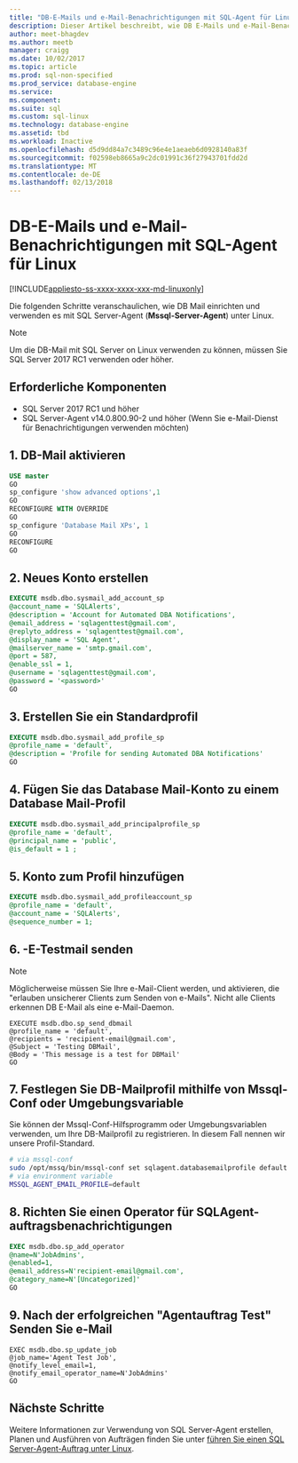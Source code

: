 ```yaml
---
title: "DB-E-Mails und e-Mail-Benachrichtigungen mit SQL-Agent für Linux | Microsoft Docs"
description: Dieser Artikel beschreibt, wie DB E-Mails und e-Mail-Benachrichtigungen mit SQL Server on Linux
author: meet-bhagdev
ms.author: meetb
manager: craigg
ms.date: 10/02/2017
ms.topic: article
ms.prod: sql-non-specified
ms.prod_service: database-engine
ms.service: 
ms.component: 
ms.suite: sql
ms.custom: sql-linux
ms.technology: database-engine
ms.assetid: tbd
ms.workload: Inactive
ms.openlocfilehash: d5d9dd84a7c3489c96e4e1aeaeb6d0928140a83f
ms.sourcegitcommit: f02598eb8665a9c2dc01991c36f27943701fdd2d
ms.translationtype: MT
ms.contentlocale: de-DE
ms.lasthandoff: 02/13/2018
---
```

# <a name="db-mail-and-email-alerts-with-sql-agent-on-linux"></a>DB-E-Mails und e-Mail-Benachrichtigungen mit SQL-Agent für Linux

[!INCLUDE[appliesto-ss-xxxx-xxxx-xxx-md-linuxonly](../includes/appliesto-ss-xxxx-xxxx-xxx-md-linuxonly.md)]

Die folgenden Schritte veranschaulichen, wie DB Mail einrichten und verwenden es mit SQL Server-Agent (**Mssql-Server-Agent**) unter Linux. 

> [!NOTE]
> Um die DB-Mail mit SQL Server on Linux verwenden zu können, müssen Sie SQL Server 2017 RC1 verwenden oder höher.

## <a name="prerequisites"></a>Erforderliche Komponenten

- SQL Server 2017 RC1 und höher
- SQL Server-Agent v14.0.800.90-2 und höher (Wenn Sie e-Mail-Dienst für Benachrichtigungen verwenden möchten)

## <a name="1-enable-db-mail"></a>1. DB-Mail aktivieren

```sql
USE master 
GO 
sp_configure 'show advanced options',1 
GO 
RECONFIGURE WITH OVERRIDE 
GO 
sp_configure 'Database Mail XPs', 1 
GO 
RECONFIGURE  
GO  
```

## <a name="2-create-a-new-account"></a>2. Neues Konto erstellen
```sql
EXECUTE msdb.dbo.sysmail_add_account_sp 
@account_name = 'SQLAlerts', 
@description = 'Account for Automated DBA Notifications', 
@email_address = 'sqlagenttest@gmail.com', 
@replyto_address = 'sqlagenttest@gmail.com', 
@display_name = 'SQL Agent', 
@mailserver_name = 'smtp.gmail.com', 
@port = 587, 
@enable_ssl = 1, 
@username = 'sqlagenttest@gmail.com', 
@password = '<password>' 
GO
```

## <a name="3-create-a-default-profile"></a>3. Erstellen Sie ein Standardprofil

```sql
EXECUTE msdb.dbo.sysmail_add_profile_sp 
@profile_name = 'default', 
@description = 'Profile for sending Automated DBA Notifications' 
GO
```

## <a name="4-add-the-database-mail-account-to-a-database-mail-profile"></a>4. Fügen Sie das Database Mail-Konto zu einem Database Mail-Profil
```sql
EXECUTE msdb.dbo.sysmail_add_principalprofile_sp 
@profile_name = 'default', 
@principal_name = 'public', 
@is_default = 1 ; 
 ```
 
## <a name="5-add-account-to-profile"></a>5. Konto zum Profil hinzufügen 
```sql
EXECUTE msdb.dbo.sysmail_add_profileaccount_sp   
@profile_name = 'default',   
@account_name = 'SQLAlerts',   
@sequence_number = 1;  
 ```
 
## <a name="6-send-test-email"></a>6. -E-Testmail senden
> [!NOTE]
> Möglicherweise müssen Sie Ihre e-Mail-Client werden, und aktivieren, die "erlauben unsicherer Clients zum Senden von e-Mails". Nicht alle Clients erkennen DB E-Mail als eine e-Mail-Daemon.

```
EXECUTE msdb.dbo.sp_send_dbmail 
@profile_name = 'default', 
@recipients = 'recipient-email@gmail.com', 
@Subject = 'Testing DBMail', 
@Body = 'This message is a test for DBMail' 
GO
```

## <a name="7-set-db-mail-profile-using-mssql-conf-or-environment-variable"></a>7. Festlegen Sie DB-Mailprofil mithilfe von Mssql-Conf oder Umgebungsvariable
Sie können der Mssql-Conf-Hilfsprogramm oder Umgebungsvariablen verwenden, um Ihre DB-Mailprofil zu registrieren. In diesem Fall nennen wir unsere Profil-Standard.

```bash
# via mssql-conf
sudo /opt/mssq/bin/mssql-conf set sqlagent.databasemailprofile default
# via environment variable
MSSQL_AGENT_EMAIL_PROFILE=default
```

## <a name="8-set-up-an-operator-for-sqlagent-job-notifications"></a>8. Richten Sie einen Operator für SQLAgent-auftragsbenachrichtigungen 

```sql
EXEC msdb.dbo.sp_add_operator 
@name=N'JobAdmins',  
@enabled=1, 
@email_address=N'recipient-email@gmail.com',  
@category_name=N'[Uncategorized]' 
GO 
```

## <a name="9-send-email-when-agent-test-job-succeeds"></a>9. Nach der erfolgreichen "Agentauftrag Test" Senden Sie e-Mail 

```
EXEC msdb.dbo.sp_update_job 
@job_name='Agent Test Job', 
@notify_level_email=1, 
@notify_email_operator_name=N'JobAdmins' 
GO
```

## <a name="next-steps"></a>Nächste Schritte
Weitere Informationen zur Verwendung von SQL Server-Agent erstellen, Planen und Ausführen von Aufträgen finden Sie unter [führen Sie einen SQL Server-Agent-Auftrag unter Linux](sql-server-linux-run-sql-server-agent-job.md).
